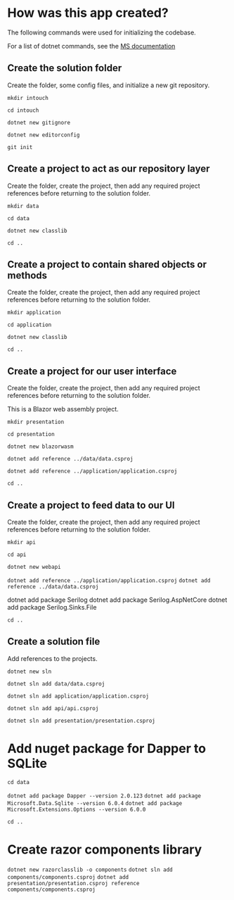 # How was this app created?

The following commands were used for initializing the codebase.

For a list of dotnet commands, see the [MS documentation](https://docs.microsoft.com/en-us/dotnet/core/tools/dotnet)

## Create the solution folder
Create the folder, some config files, and initialize a new git repository.

`mkdir intouch`

`cd intouch`

`dotnet new gitignore`

`dotnet new editorconfig`

`git init`


## Create a project to act as our repository layer
Create the folder, create the project, then add any required project references before returning to the solution folder.

`mkdir data`

`cd data`

`dotnet new classlib`

`cd ..`

## Create a project to contain shared objects or methods
Create the folder, create the project, then add any required project references before returning to the solution folder.

`mkdir application`

`cd application`

`dotnet new classlib`

`cd ..`

## Create a project for our user interface
Create the folder, create the project, then add any required project references before returning to the solution folder.

This is a Blazor web assembly project.

`mkdir presentation`

`cd presentation`

`dotnet new blazorwasm`

`dotnet add reference ../data/data.csproj`

`dotnet add reference ../application/application.csproj`

`cd ..`

## Create a project to feed data to our UI
Create the folder, create the project, then add any required project references before returning to the solution folder.

`mkdir api`

`cd api`

`dotnet new webapi`

`dotnet add reference ../application/application.csproj`
`dotnet add reference ../data/data.csproj`

dotnet add package Serilog
dotnet add package Serilog.AspNetCore
dotnet add package Serilog.Sinks.File

`cd ..`

## Create a solution file 
Add references to the projects.

`dotnet new sln`

`dotnet sln add data/data.csproj`

`dotnet sln add application/application.csproj`

`dotnet sln add api/api.csproj`

`dotnet sln add presentation/presentation.csproj`

# Add nuget package for Dapper to SQLite

`cd data`

`dotnet add package Dapper --version 2.0.123`
`dotnet add package Microsoft.Data.Sqlite --version 6.0.4`
`dotnet add package Microsoft.Extensions.Options --version 6.0.0`

`cd ..`

# Create razor components library

`dotnet new razorclasslib -o components`
`dotnet sln add components/components.csproj`
`dotnet add presentation/presentation.csproj reference components/components.csproj`
